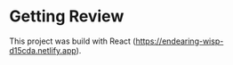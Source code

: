 # Getting Review

This project was build with  React (https://endearing-wisp-d15cda.netlify.app).








